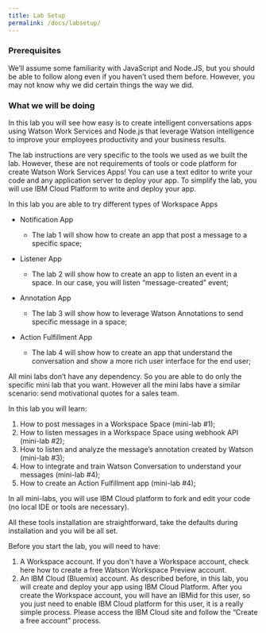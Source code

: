 ```yaml
---
title: Lab Setup
permalink: /docs/labsetup/
---
```


### Prerequisites
We’ll assume some familiarity with JavaScript and Node.JS, but you should be able to follow along even if you haven’t used them before. However, you may not know why we did certain things the way we did.

### What we will be doing
In this lab you will see how easy is to create intelligent conversations apps using Watson Work Services and Node.js that leverage Watson intelligence to improve your employees productivity and your business results.

The lab instructions are very specific to the tools we used as we built the lab. However, these are not requirements of tools or code platform for create Watson Work Services Apps! You can use a text editor to write your code and any application server to deploy your app. To simplify the lab, you will use IBM Cloud Platform to write and deploy your app.

In this lab you are able to try different types of Workspace Apps

- Notification App
    - The lab 1 will show how to create an app that post a message to a specific space;

- Listener App
    - The lab 2 will show how to create an app to listen an event in a space. In our case, you will listen “message-created” event;

- Annotation App
    - The lab 3 will show how to leverage Watson Annotations to send specific message in a space;

- Action Fulfillment App
    - The lab 4 will show how to create an app that understand the conversation and show a more rich user interface for the end user;

All mini labs don’t have any dependency. So you are able to do only the specific mini lab that you want.  However all the mini labs have a similar scenario: send motivational quotes for a sales team.

In this lab you will learn:
1.	How to post messages in a Workspace Space (mini-lab #1);
2.	How to listen messages in a Workspace Space using webhook API (mini-lab #2);
3.	How to listen and analyze the message’s annotation created by Watson (mini-lab #3);
4.	How to integrate and train Watson Conversation to understand your messages (mini-lab #4);
5.	How to create an Action Fulfillment app (mini-lab #4);

In all mini-labs, you will use IBM Cloud platform to fork and edit your code (no local IDE or tools are necessary).

All these tools installation are straightforward, take the defaults during installation and you will be all set.

Before you start the lab, you will need to have:
1.	A Workspace account. If you don't have a Workspace account, check here how to create a free Watson Workspace Preview account. 
2.	An IBM Cloud (Bluemix) account. As described before, in this lab, you will create and deploy your app using IBM Cloud Platform.  After you create the Workspace account, you will have an IBMid for this user, so you just need to enable IBM Cloud platform for this user, it is a really simple process. Please access the IBM Cloud site and follow the “Create a free account” process.
